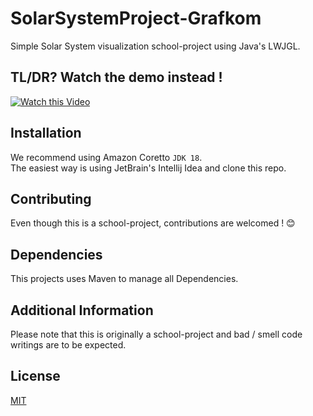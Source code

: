 # SolarSystemProject-Grafkom
Simple Solar System visualization school-project using Java's LWJGL.

## TL/DR? Watch the demo instead !  
[![Watch this Video](https://user-images.githubusercontent.com/108221736/232352577-d73d7d2b-c1a0-41f3-9943-ffba5d18f6ba.png)](https://youtu.be/zNkE1Ipp5Ag)


## Installation
We recommend using Amazon Coretto `JDK 18`.  
The easiest way is using JetBrain's Intellij Idea and clone this repo.

## Contributing
Even though this is a school-project, contributions are welcomed ! 😊

## Dependencies
This projects uses Maven to manage all Dependencies.

## Additional Information
Please note that this is originally a school-project and bad / smell code writings are to be expected.  

## License
[MIT](LICENSE)
